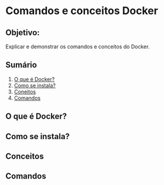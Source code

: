 # Comandos e conceitos Docker
## Objetivo:
Explicar e demonstrar os comandos e conceitos do Docker.

## Sumário
1. [O que é Docker?](#o-que-é-docker)
2. [Como se instala?](#como-se-instala)
3. [Coneitos](#conceitos)
4. [Comandos](#comandos)

## O que é Docker?

## Como se instala?

## Conceitos

## Comandos